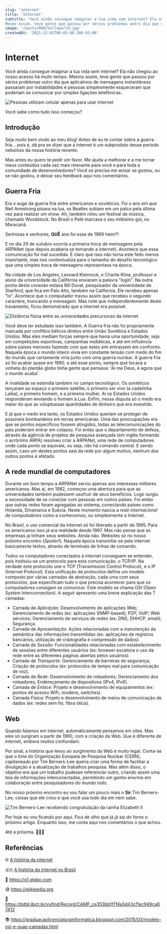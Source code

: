 ```yaml
---
slug: 'internet'
title: 'Internet'
subtitle: 'Você ainda consegue imaginar a tua vida sem internet? Ela não chegou ao nosso acesso há muito tempo.
Mesmo assim, teve gente que passou por sérios problemas outro dia que aplicativos de mensagens instantâneas passaram por instabilidades e pessoas simplesmente esqueceram que poderiam se comunicar por simples ligações telefônicas.'
image: '/posts/000/helloworld.jpg'
createdAt: '2021-12-01T06:03:00.300-03:00'
---
```


# Internet

Você ainda consegue imaginar a tua vida sem internet? Ela não chegou ao nosso acesso há muito tempo.
Mesmo assim, teve gente que passou por sérios problemas outro dia que aplicativos de mensagens instantâneas passaram por instabilidades e pessoas simplesmente esqueceram que poderiam se comunicar por simples ligações telefônicas.

![Pessoas utilizam celular apenas para usar internet](/posts/001/10.png)

Você sabe como tudo isso começou?

## Introdução

Seja muito bem vindo ao meu blog!
Antes de eu te contar sobre a guerra fria... pois é, dá pra se dizer que a internet é um subproduto desse período nebuloso da nossa história recente.

Mas antes eu quero te pedir um favor. Me ajuda a melhorar e a me tornar meus conteúdos cada vez mais relevante para você e para toda a comunidade de desenvolvedores?
Você só precisa me avisar se gostou, ou se não gostou, e deixar seu feedback aqui nos comentários.

## Guerra Fria

Era o auge da guerra fria entre americanos e soviéticos. Foi o ano em que Neil Armstrong pisava na lua, os Beatles subiam em um palco pela última vez para realizar um show. Ah, também rolou um festival de música, chamado Woodstock. No Brasil o Pelé marcava o seu milésimo gol, no Maracanã.

Senhoras e senhores, **QUÊ** ano foi esse de 1969 heim?!

E no dia 29 de outubro ocorria a primeira troca de mensagens pela ARPANet (que depois acabaria se tornando a internet). Acontece que essa comunicação foi mal sucedida. É claro que isso não torna este feito menos importante, mas nos contextualiza para o tamanho do desafio tecnológico que uma simples troca de mensagens representava na época.

Na cidade de Los Angeles, Leonard Kleinrock, e Charlie Kline, professor e aluno da universidade da Califórnia enviaram a palavra "login". Na outra ponta desta conexão estava Bill Duval, pesquisador da universidade de Stanford, que fica em Palo Alto, também na California. Ele recebeu apenas "lo". Acontece que o computador travou assim que recebeu o segundo caractere, truncando a mensagem. Mas note que independentemente deste travamento, ficou demonstrado que a internet era possível.

![Distância física entre as universidades precursoras da internet](../../public/posts/001_20.png)

Você deve ter estudado isso também. A Guerra fria não foi propriamente marcada por conflitos bélicos diretos entre União Soviética e Estados Unidos. Mas eles mediam forças sempre que havia uma oportunidade, seja em competições esportivas, campanhas midiáticas, e até em influência sobre países menores fazendo com que estes sim entrassem em confronto. Naquela época o mundo inteiro vivia em constante tensão com medo do fim do mundo que certamente viria junto com uma guerra nuclear. A guerra fria só foi acabar quase em 1990, e até esse ponto, sempre que tocava a vinheta do plantão globo tinha gente que pensava: 'Ai me Deus, é agora que o mundo acaba'.

A rivalidade se estendia também no campo tecnológico. Os soviéticos lançaram ao espaço o primeiro satélite, o primeiro ser vivo (a cadelinha Laika), o primeiro homem, e a primeira mulher. Aí os Estados Unidos responderam enviando o homem à Lua. Enfim, nessa disputa só o medo era maior do que as voluptuosas quantidades de dinheiro que era investido.

E já que o medo era tanto, os Estados Unidos queriam se proteger de possíveis bombardeios em terras americanas. Uma das preocupações era que se pontos específicos fossem atingidos, todas as telecomunicações do país poderiam entrar em colapso. Foi então que o departamento de defesa, através da agência de projetos de pesquisa avançada (em inglês formando o acrônimo ARPA) resolveu criar a ARPANet, uma rede de computadores onde cada ponto se equivale, ou seja, não há comando central. E sendo assim, caso um destes pontos saia da rede por algum motivo, nenhum dos outros pontos é afetado.

## A rede mundial de computadores

Durante um bom tempo a ARPANet serviu apenas aos interesses militares americanos. Mas aí, em 1982, começou uma abertura para que as universidades também pudessem usufruir de seus benefícios. Logo surgiu a necessidade de se conectar com pessoas em outros países. Foi então que outras redes foram agregadas ao sistema, conectando países como Holanda, Dinamarca e Suécia. Neste momento nascia a _rede internacional de computadores_ como a conhecemos, ou simplesmente a Internet.

No Brasil, o uso comercial da internet só foi liberado a partir de 1995. Para os americanos isso já era realidade desde 1987. Mas não pense que as empresas já tinham seus websites. Ainda não. Websites só no nosso próximo encontro (_Spoiler!_). Naquela época transmitia-se pela internet basicamente textos, através de terminais de linhas de comando.

Todos os computadores conectados à internet conseguem se entender, pois instituiu-se um protocolo para esta comunicação, o TCP/IP. Na verdade este protocolo une o TCP (Transmission Control Protocol), e o IP (Internet Protocol). Esta unificação de protocolos define um modelo composto por várias camadas de abstração, cada uma com seus protocolos, que especificam tudo o que precisa acontecer para que os computadores consigam se comunicar. Este modelo se chama OSI (Open System Interconnection). A seguir apresento uma breve explicação das 7 camadas:

- Camada de _Aplicação_: Desenvolvimento de aplicações Web; Gerenciamento de redes (ex: aplicações SNMP-based); P2P; VoIP; Web services; Gerenciamento de serviços de redes (ex: DNS, DHHCP, email); Segurança.
- Camada de _Apresentação_: Ações relacionadas com a manutenção da semântica das informações transmitidas (ex: aplicações de registros bancários, utilização de criptografia e compressão de dados).
- Camada de _Sessão_: Funcionalidades relacionadas com estabelecimento de sessões entre diferentes usuários (ex: browser escalona o uso da rede entre as diferentes páginas abertas pelos usuários).
- Camada de _Transporte_: Gerenciamento de barreiras de segurança; Criação de protocolos (ex: protocolos de tempo real para comunicação de voz).
- Camada de _Rede_: Desenvolvimento de roteadores; Gerenciamento dos roteadores; Endereçamento de dispositivos (IPv4, IPv6).
- Camada de _Enlace_: Projeto e desenvolvimento de equipamentos (ex: pontos de acesso WiFi, modens, switches).
- Camada _Física_: Projeto e desenvolvimento de meios de comunicação de dados (ex: redes sem fio, fibra ótica).

## Web

Quando falamos em internet, automaticamente pensamos em sites. Mas eles só surgiram a partir de 1990, com a criação da Web. Que é diferente de internet, embora muitos confundam.

Por sinal, a história que levou ao surgimento da Web é muito legal. Conta-se que o time do Organização Europeia de Pesquisa Nuclear (CERN), capitaneado por Tim Berners-Lee queria criar uma forma de facilitar a divulgação e a atualização de trabalhos pesquisa. Mas além disso, o objetivo era que um trabalho pudesse referenciar outro, criando assim uma teia de informações interconectadas, permitindo um ganho enorme em colaboração entre pesquisadores do mundo todo.

No nosso próximo encontro eu vou falar um pouco mais o **Sir** Tim Berners-Lee, coisas que ele criou e que você usa todo dia em nem sabe.

![Tim Berners-Lee recebendo congratulação da rainha Elizabeth II](../../public/posts/001_40.webp)

Por hoje eu vou ficando por aqui. Fica de olho que já já sai do forno o próximo artigo. Enquanto isso, me conta aqui nos comentários o que achou.

Até a próxima. 👨🏻‍💻

## Referências

🌐 [A história da internet](https://www.youtube.com/watch?v=pKxWPo73pX0)

🇧🇷 [A história da internet no Brasil](https://www.youtube.com/watch?v=k_inQhpKprg)

🤣 https://g1.globo.com

😅 https://wikipedia.org

📜 https://bdtd.ibict.br/vufind/Record/CAMP_ce353bb1f7f4a5d43cf1ec949ca67413

📚 https://graduacaolicenciaturainformatica.blogspot.com/2015/03/modelo-osi-e-suas-camadas.html
